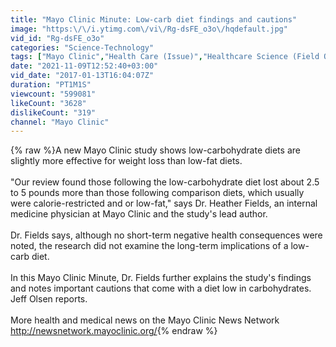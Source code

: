 ```yaml
---
title: "Mayo Clinic Minute: Low-carb diet findings and cautions"
image: "https:\/\/i.ytimg.com\/vi\/Rg-dsFE_o3o\/hqdefault.jpg"
vid_id: "Rg-dsFE_o3o"
categories: "Science-Technology"
tags: ["Mayo Clinic","Health Care (Issue)","Healthcare Science (Field Of Study)"]
date: "2021-11-09T12:52:40+03:00"
vid_date: "2017-01-13T16:04:07Z"
duration: "PT1M1S"
viewcount: "599081"
likeCount: "3628"
dislikeCount: "319"
channel: "Mayo Clinic"
---
```

{% raw %}A new Mayo Clinic study shows low-carbohydrate diets are slightly more effective for weight loss than low-fat diets.<br /><br />&quot;Our review found those following the low-carbohydrate diet lost about 2.5 to 5 pounds more than those following comparison diets, which usually were calorie-restricted and or low-fat,&quot; says Dr. Heather Fields, an internal medicine physician at Mayo Clinic and the study's lead author.<br /><br />Dr. Fields says, although no short-term negative health consequences were noted, the research did not examine the long-term implications of a low-carb diet.<br /><br />In this Mayo Clinic Minute, Dr. Fields further explains the study's findings and notes important cautions that come with a diet low in carbohydrates. Jeff Olsen reports.<br /><br />More health and medical news on the Mayo Clinic News Network <a rel="nofollow" target="blank" href="http://newsnetwork.mayoclinic.org/">http://newsnetwork.mayoclinic.org/</a>{% endraw %}
